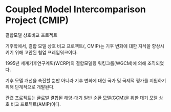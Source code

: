 # Coupled Model Intercomparison Project (CMIP)
결합모델 상호비교 프로젝트

기후학에서, 결합 모델 상호 비교 프로젝트(, CMIP)는 기후 변화에 대한 지식을 향상시키기 위해 고안된 협업 프레임워크이다.

1995년 세계기후연구계획(WCRP)의 결합모델링 워킹그룹(WGCM)에 의해 조직되었다.

기후 모델 개선을 촉진할 뿐만 아니라 기후 변화에 대한 국가 및 국제적 평가를 지원하기 위해 단계적으로 개발된다.

관련 프로젝트는 글로벌 결합된 해양-대기 일반 순환 모델(GCM)을 위한 대기 모델 상호 비교 프로젝트(AMIP)이다.
